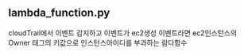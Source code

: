 ## lambda_function.py
cloudTrail에서 이벤트 감지하고
이벤트가 ec2생성 이벤트라면
ec2인스턴스의 Owner 태그의 키값으로 인스턴스아이디를 부과하는 람다함수



